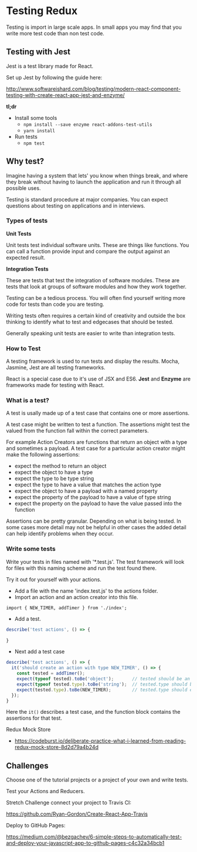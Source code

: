 # Testing Redux

Testing is import in large scale apps. In small apps
you may find that you write more test code than non
test code. 

## Testing with Jest

Jest is a test library made for React. 

Set up Jest by following the guide here: 

http://www.softwareishard.com/blog/testing/modern-react-component-testing-with-create-react-app-jest-and-enzyme/

**tl;dr**

- Install some tools
  - `npm install --save enzyme react-addons-test-utils`
  - `yarn install` 
- Run tests
  - `npm test`
  
## Why test?

Imagine having a system that lets' you know when things break,
and where they break without having to launch the application
and run it through all possible uses. 

Testing is standard procedure at major companies. You can 
expect questions about testing on applications and in 
interviews. 

### Types of tests

**Unit Tests**

Unit tests test individual software units. These are 
things like functions. You can call a function 
provide input and compare the output against an 
expected result. 

**Integration Tests** 

These are tests that test the integration of software
modules. These are tests that look at groups of 
software modules and how they work together.

Testing can be a tedious process. You will often find 
yourself writing more code for tests than code you 
are testing. 

Writing tests often requires a certain kind of creativity 
and outside the box thinking to identify what to test 
and edgecases that should be tested. 

Generally speaking unit tests are easier to write than 
integration tests. 

### How to Test

A testing framework is used to run tests and display 
the results. Mocha, Jasmine, Jest are all testing 
frameworks. 

React is a special case due to it's use of JSX and 
ES6. **Jest** and **Enzyme** are frameworks made for 
testing with React.

### What is a test?

A test is usally made up of a test case that contains 
one or more assertions. 

A test case might be written to test a function. 
The assertions might test the valued from the function
fall within the correct parameters. 

For example Action Creators are functions that return 
an object with a type and sometimes a payload. A test 
case for a particular action creator might make the 
following assertions:

- expect the method to return an object
- expect the object to have a type 
- expect the type to be type string
- expect the type to have a value that matches the action type
- expect the object to have a payload with a named property
- expect the property of the payload to have a value of type string
- expect the property on the payload to have the value passed into the function

Assertions can be pretty granular. Depending on what 
is being tested. In some cases more detail may not be helpful
in other cases the added detail can help identify 
problems when they occur.

### Write some tests

Write your tests in files named with '*.test.js'. The test framework 
will look for files with this naming scheme and run the test found there. 

Try it out for yourself with your actions. 

- Add a file with the name 'index.test.js' to the actions folder. 
- Import an action and an action creator into this file. 

`import { NEW_TIMER, addTimer } from './index';`

- Add a test. 

```JavaScript
describe('test actions', () => {
  
}
```

- Next add a test case

```JavaScript
describe('test actions', () => {
  it('should create an action with type NEW_TIMER', () => {
    const tested = addTimer();
    expect(typeof tested).toBe('object');       // tested should be an object
    expect(typeof tested.type).toBe('string');  // tested.type should be string
    expect(tested.type).toBe(NEW_TIMER);        // tested.type should equal NEW_TIMER
  });
}
```

Here the `it()` describes a test case, and the function block contains
the assertions for that test.


Redux Mock Store

- https://codeburst.io/deliberate-practice-what-i-learned-from-reading-redux-mock-store-8d2d79a4b24d

## Challenges 

Choose one of the tutorial projects or a project of 
your own and write tests. 

Test your Actions and Reducers. 

Stretch Challenge connect your project to Travis CI: 

https://github.com/Ryan-Gordon/Create-React-App-Travis

Deploy to GitHub Pages: 

https://medium.com/@bezgachev/6-simple-steps-to-automatically-test-and-deploy-your-javascript-app-to-github-pages-c4c32a34bcb1
